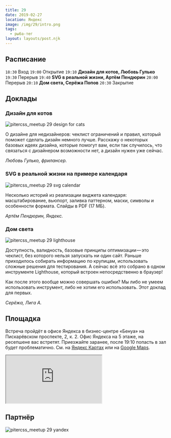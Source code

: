 ```yaml
---
title: 29
date: 2019-02-27
location: Яндекс
image: /img/29/intro.png
tags:
  - рыба-тег
layout: layouts/post.njk
---
```


## Расписание
  `18:30` Вход
  `19:00` Открытие
  `19:10` **Дизайн для котов, Любовь Гулько**
  `19:30` Перерыв
  `19:40` **SVG в реальной жизни, Артём Пендюрин**
  `20:00` Перерыв
  `20:10` **Дом света, Серёжа Попов**
  `20:30` Закрытие

## Доклады

### Дизайн для котов

![pitercss_meetup 29 design for cats](/img/{{title}}/design-for-cats.png)

О дизайне для недизайнеров: чеклист ограничений и правил, который поможет сделать дизайн немного лучше. Расскажу о некоторых базовых идеях дизайна, которые помогут вам, если так случилось, что связаться с дизайнером возможности нет, а дизайн нужен уже сейчас.

_Любовь Гулько, фрилансер._

### SVG в реальной жизни на примере календаря

![pitercss_meetup 29 svg calendar](/img/{{title}}/svg-calendar.png)

Несколько историй из реализации виджета календаря: масштабирование, вьюпорт, заливка паттерном, маски, символы и особенности формата. Слайды в PDF (17 МБ).

_Артём Пендюрин, Яндекс._

### Дом света

![pitercss_meetup 29 lighthouse](/img/{{title}}/lighthouse.png)

Доступность, валидность, базовые принципы оптимизации — это чеклист, без которого нельзя запускать ни один сайт. Раньше приходилось собирать информацию по крупицам, использовать сложные решения для тестирования. А сейчас всё это собрано в одном инструменте Lighthouse, который встроен непосредственно в браузер! 

Как после этого вообще можно совершать ошибки? Мы либо не умеем использовать инструмент, либо не хотим его использовать. Этот доклад для первых.

_Серёжа, Лига А._

## Площадка

Встреча пройдёт в офисе Яндекса в бизнес-центре «Бенуа» на Пискарёвском проспекте, 2, к. 2. Офис Яндекса на 5 этаже, на ресепшене вас встретят. Приезжайте заранее, после 19:10 попасть в зал будет проблематично. Cм. на [Яндекс Картах](https://yandex.ru/maps/-/CBFOuAcSXC) или на [Google Maps](https://goo.gl/maps/Qx3jsC8YwRJ2).

<iframe src="https://www.google.com/maps/embed?pb=!1m18!1m12!1m3!1d1997.3860583468097!2d30.403777616097802!3d59.958919381883575!2m3!1f0!2f0!3f0!3m2!1i1024!2i768!4f13.1!3m3!1m2!1s0x46963226165dc4cf%3A0xef1409cf543ef1ee!2sBiznes-Tsentr+%22Benua%22!5e0!3m2!1sen!2sru!4v1551599489396" allowfullscreen></iframe>

## Партнёр

![pitercss_meetup 29 yandex](/img/{{title}}/partner.png)
